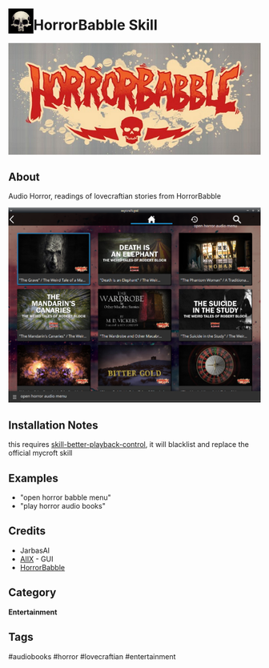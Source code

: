 # <img src='./res/icon/horrorbabble_icon.png' card_color='#40DBB0' width='50' height='50' style='vertical-align:bottom'/>HorrorBabble Skill

![](./res/horrorbabble_logo.png)

## About 

Audio Horror, readings of lovecraftian stories from HorrorBabble

![](./gui.png)

## Installation Notes

this requires [skill-better-playback-control](https://github.com/JarbasSkills/skill-better-playback-control), it will blacklist and replace the official mycroft skill

## Examples 

* "open horror babble menu"
* "play horror audio books"

## Credits 
- JarbasAl
- [AIIX](https://github.com/AIIX/) - GUI 
- [HorrorBabble](https://www.horrorbabble.com/)

## Category
**Entertainment**

## Tags
#audiobooks
#horror
#lovecraftian
#entertainment